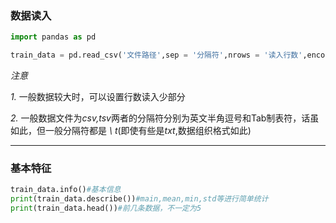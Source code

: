 ### 数据读入

```python
import pandas as pd 

train_data = pd.read_csv('文件路径',sep = '分隔符',nrows = '读入行数',encoding = '编码模式')

```
*注意*

*1.* 一般数据较大时，可以设置行数读入少部分

*2.* 一般数据文件为*csv,tsv*两者的分隔符分别为英文半角逗号和Tab制表符，话虽如此，但一般分隔符都是 *\\* *t*(即使有些是*txt*,数据组织格式如此)
***
### 基本特征
```python
train_data.info()#基本信息
print(train_data.describe())#main,mean,min,std等进行简单统计
print(train_data.head())#前几条数据，不一定为5
```